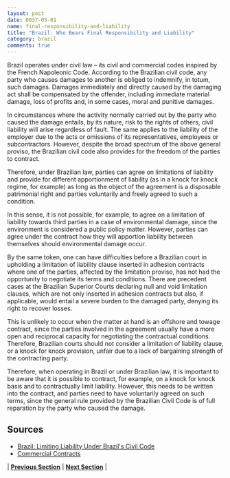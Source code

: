 ```yaml
---
layout: post
date: 0037-05-01
name: final-responsibility-and-liability
title: "Brazil: Who Bears Final Responsibility and Liability"
category: brazil
comments: true
---
```


Brazil operates under civil law – its civil and commercial codes inspired by the French Napoleonic Code. According to the Brazilian civil code, any party who causes damages to another is obliged to indemnify, in totum, such damages. Damages immediately and directly caused by the damaging act shall be compensated by the offender, including immediate material damage, loss of profits and, in some cases, moral and punitive damages.

In circumstances where the activity normally carried out by the party who caused the damage entails, by its nature, risk to the rights of others, civil liability will arise regardless of fault. The same applies to the liability of the employer due to the acts or omissions of its representatives, employees or subcontractors. However, despite the broad spectrum of the above general proviso, the Brazilian civil code also provides for the freedom of the parties to contract.

Therefore, under Brazilian law, parties can agree on limitations of liability and provide for different apportionment of liability (as in a knock for knock regime, for example) as long as the object of the agreement is a disposable patrimonial right and parties voluntarily and freely agreed to such a condition.

In this sense, it is not possible, for example, to agree on a limitation of liability towards third parties in a case of environmental damage, since the environment is considered a public policy matter. However, parties can agree under the contract how they will apportion liability between themselves should environmental damage occur.

By the same token, one can have difficulties before a Brazilian court in upholding a limitation of liability clause inserted in adhesion contracts where one of the parties, affected by the limitation proviso, has not had the opportunity to negotiate its terms and conditions. There are precedent cases at the Brazilian Superior Courts declaring null and void limitation clauses, which are not only inserted in adhesion contracts but also, if applicable, would entail a severe burden to the damaged party, denying its right to recover losses.

This is unlikely to occur when the matter at hand is an offshore and towage contract, since the parties involved in the agreement usually have a more open and reciprocal capacity for negotiating the contractual conditions. Therefore, Brazilian courts should not consider a limitation of liability clause, or a knock for knock provision, unfair due to a lack of bargaining strength of the contracting party.

Therefore, when operating in Brazil or under Brazilian law, it is important to be aware that it is possible to contract, for example, on a knock for knock basis and to contractually limit liability. However, this needs to be written into the contract, and parties need to have voluntarily agreed on such terms, since the general rule provided by the Brazilian Civil Code is of full reparation by the party who caused the damage.

Sources
---
- [Brazil: Limiting Liability Under Brazil's Civil Code](http://www.mondaq.com/brazil/x/425918/Contract+Law/LIMITING+LIABILITY+UNDER+BRAZILS+CIVIL+CODE)
- [Commercial Contracts](https://gettingthedealthrough.com/area/88/jurisdiction/6/commercial-contracts-brazil/) 

| **[Previous Section]( https://neo-project.github.io/global-blockchain-compliance-hub//brazil/brazil-privacy-and-data-protection.html)** | **[Next Section]( https://neo-project.github.io/global-blockchain-compliance-hub//brazil/brazil-smart-contracts.html)** |
